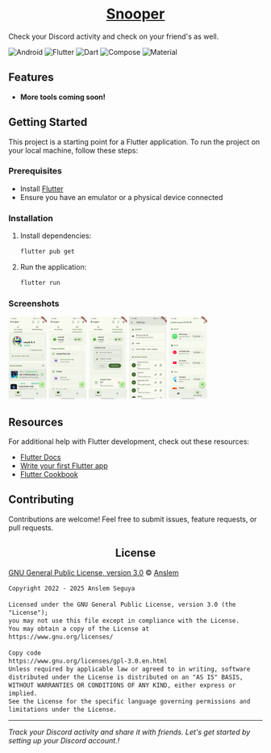 <a href="">
  <h1 align="center" >
   <!-- <img src="assets/branding/logo.jpeg" alt="" style="width:100px; height:100px; border-radius:10px;"/>    <br/> -->
    Snooper
  </h1>
</a>

Check your Discord activity and check on your friend's as well.

![Android](https://img.shields.io/badge/Android-3DDC84?style=for-the-badge&logo=android&logoColor=white)
![Flutter](https://img.shields.io/badge/Flutter-02569B?style=for-the-badge&logo=flutter&logoColor=white)
![Dart](https://img.shields.io/badge/Dart-0175C2?style=for-the-badge&logo=dart&logoColor=white)
![Compose](https://img.shields.io/static/v1?style=for-the-badge&message=Jetpack+Compose&color=4285F4&logo=Jetpack+Compose&logoColor=FFFFFF&label=)
![Material](https://custom-icon-badges.demolab.com/badge/material%20you-lightblue?style=for-the-badge&logoColor=333&logo=material-you)

## Features

<!-- - **Formatter**: Quickly format and beautify your code. -->

- **More tools coming soon!**

## Getting Started

This project is a starting point for a Flutter application. To run the project on your local machine, follow these steps:

### Prerequisites

- Install [Flutter](https://docs.flutter.dev/get-started/install)
- Ensure you have an emulator or a physical device connected

### Installation

1. Install dependencies:
   ```sh
   flutter pub get
   ```
2. Run the application:

   ```sh
   flutter run
   ```

### Screenshots

<div style="overflow-x: auto; white-space: nowrap;">

<img src="assets/screenshots/flutter_01.png" width="15%" alt=""/>
<img src="assets/screenshots/flutter_02.png" width="15%" alt=""/>
<img src="assets/screenshots/flutter_03.png" width="15%" alt=""/>
<img src="assets/screenshots/flutter_04.png" width="15%" alt=""/>
<img src="assets/screenshots/flutter_05.png" width="15%" alt=""/>
<!-- <img src="assets/screenshots/flutter_06.png"width="15%" alt=""/> -->

</div>

## Resources

For additional help with Flutter development, check out these resources:

- [Flutter Docs](https://docs.flutter.dev/)
- [Write your first Flutter app](https://docs.flutter.dev/get-started/codelab)
- [Flutter Cookbook](https://docs.flutter.dev/cookbook)

## Contributing

Contributions are welcome! Feel free to submit issues, feature requests, or pull requests.

<h2 align="center">License</h2>

[GNU General Public License, version 3.0][license] © [Anslem](https://github.com/Anslem27)

[license]: /LICENSE
[github]: https://github.com/Anslem27

```
Copyright 2022 - 2025 Anslem Seguya

Licensed under the GNU General Public License, version 3.0 (the "License");
you may not use this file except in compliance with the License.
You may obtain a copy of the License at
https://www.gnu.org/licenses/

Copy code
https://www.gnu.org/licenses/gpl-3.0.en.html
Unless required by applicable law or agreed to in writing, software
distributed under the License is distributed on an "AS IS" BASIS,
WITHOUT WARRANTIES OR CONDITIONS OF ANY KIND, either express or implied.
See the License for the specific language governing permissions and
limitations under the License.
```

<!-- keytool -genkey -v -keystore %userprofile%\upload-keystore.jks -storetype JKS -keyalg RSA -keysize 2048 -validity 10000 -alias upload -->
<!--
cd C:\Users\user\Desktop
keytool -genkey -v -keystore upload-keystore.jks -storetype JKS -keyalg RSA -keysize 2048 -validity 10000 -alias upload

certutil -encode "C:\Users\ansle\Desktop\upload-keystore.jks" -

https://www.youtube.com/watch?v=mg8_pM7sGM8
 -->

<!-- flutter pub run flutter_oss_licenses:generate.dart -->
<!-- dart pub global activate fvm

fvm flutter pub get -->

---

_Track your Discord activity and share it with friends. Let's get started by setting up your Discord account.!_
